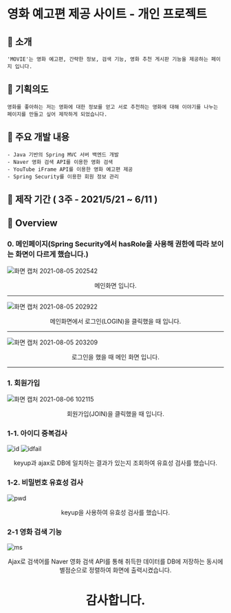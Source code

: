 # 영화 예고편 제공 사이트 - 개인 프로젝트

## :small_blue_diamond: 소개
    'MOVIE'는 영화 예고편, 간략한 정보, 검색 기능, 영화 추천 게시판 기능을 제공하는 페이지 입니다.

## :small_blue_diamond: 기획의도
    영화를 좋아하는 저는 영화에 대한 정보를 얻고 서로 추천하는 영화에 대해 이야기를 나누는 페이지를 만들고 싶어 제작하게 되었습니다.

<!-- ## :small_blue_diamond: 시연영상  (클릭시 영상이 재생됩니다) -->


## :small_blue_diamond: 주요 개발 내용
    - Java 기반의 Spring MVC 서버 백엔드 개발
    - Naver 영화 검색 API를 이용한 영화 검색
    - YouTube iFrame API를 이용한 영화 예고편 제공
    - Spring Security를 이용한 회원 정보 관리
    
<!-- ## :small_blue_diamond: 프로젝트 총평 및 기여한 부분 -->
<!--     1. 진행해본 프로젝트중 가장 완성도가 높은 서비스
 
    -  개인프로젝트를 진행했을 당시, 소셜로그인의 구현에 실패했었습니다. 
    이번 프로젝트에서 구글과 카카오톡 API를 정밀하게  분석하며 소셜로그인을 구현했습니다. 

    2. 사용자들이 편리하게 이용할 서비스들로 구성
 
    -  사용자 입장에서 어떤 기능이필요할지 생각해봤습니다. 
    카카오맵을 이용한 맛집정보와 위치 표시, 맛집 일정관리등의 기능을 구현했습니다. -->
    

## :small_blue_diamond: 제작 기간 ( 3주 - 2021/5/21 ~ 6/11 )

## :small_blue_diamond: Overview
### 0. 메인페이지(Spring Security에서 hasRole을 사용해 권한에 따라 보이는 화면이 다르게 했습니다.)

![화면 캡처 2021-08-05 202542](https://user-images.githubusercontent.com/78129823/128342959-5cea1020-7574-4a59-af18-827efdb6b6bf.png)
<div align="center"> 메인화면 입니다. </div>
<hr>

![화면 캡처 2021-08-05 202922](https://user-images.githubusercontent.com/78129823/128342819-84ec7ab5-ff7c-4086-9228-1c58d8998e5d.png)
<div align="center"> 메인화면에서 로그인(LOGIN)을 클릭했을 때 입니다. </div>
<hr>

![화면 캡처 2021-08-05 203209](https://user-images.githubusercontent.com/78129823/128343131-88724ea8-3a7d-4162-b101-a3ff2e925db9.png)
<div align="center"> 로그인을 했을 때 메인 화면 입니다. </div>
<hr>

### 1. 회원가입
![화면 캡처 2021-08-06 102115](https://user-images.githubusercontent.com/78129823/128441571-501ffc09-c08e-4801-a784-2de033a2a9a1.png)
<div align="center"> 회원가입(JOIN)을 클릭했을 때 입니다. </div>

### 1-1. 아이디 중복검사
![id](https://user-images.githubusercontent.com/78129823/128442644-6d19744e-7596-410d-aef1-e25133ee7fa5.gif)     ![idfail](https://user-images.githubusercontent.com/78129823/128442855-c30db8d0-c06b-42a0-a858-95ea9ba7543d.gif) 
<div align="center"> keyup과 ajax로 DB에 일치하는 결과가 있는지 조회하여 유효성 검사를 했습니다.</div>

### 1-2. 비밀번호 유효성 검사
![pwd](https://user-images.githubusercontent.com/78129823/128444151-8c82f5d9-c152-43d8-8c78-b2567df5257b.gif)
<div align="center"> keyup을 사용하여 유효성 검사를 했습니다. </div>

### 2-1 영화 검색 기능
![ms](https://user-images.githubusercontent.com/78129823/128464132-31b44a97-dfae-4ed5-90be-938232e0537c.gif)
<div align="center"> Ajax로 검색어를 Naver 영화 검색 API를 통해 취득한 데이터를
DB에 저장하는 동시에 별점순으로 정렬하여 화면에 출력시켰습니다.</div>
<!-- ### 1. 유저 로그인 (소셜 로그인)
![팀-로그인](https://user-images.githubusercontent.com/78129881/128335078-9b0f3c69-eeeb-4d93-b134-662d8568b87b.jpg)
<div align="center"> 카카오와 구글 API를 이용한 소셜로그인 구현 (OAuth)</div>

### 2. 모임게시판
![팀-모임게시판](https://user-images.githubusercontent.com/78129881/128335143-8e508e9a-bc18-4109-878f-35f95284c04b.jpg)
<div align="center"> 각 카테고리별로 모임을 조회할수 있습니다. </div>

### 3. 운동 메인페이지


### 7. 마이페이지 모집 글 내역
![팀-마이페이지모집글내역](https://user-images.githubusercontent.com/78129881/128335233-862a926f-98e8-4842-9936-c4acb5422719.jpg)
<div align="center"> 마이페이지에서는 자신이 개설한모임과 신청한모임, 참여중인 모임, 완료중인 모임을 확인할수 있습니다. </div>

## :small_blue_diamond: ERD
![table_erd_수정_210804](https://user-images.githubusercontent.com/78129881/128328964-0ee64b71-e73f-463a-9136-0188ea0f3469.png)

## :small_blue_diamond: Tech stack
![backendd](https://user-images.githubusercontent.com/78129881/128328994-d3bb1f68-f9c9-4801-8a28-174cc019d885.jpg) -->

<!-- ## :small_blue_diamond: 담당 기능

## :small_blue_diamond: 역할 분배 -->



 # <div align="center"> 감사합니다. </div>

